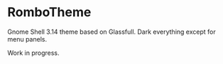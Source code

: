 # RomboTheme
Gnome Shell 3.14 theme based on Glassfull. 
Dark everything except for menu panels.


Work in progress.

